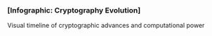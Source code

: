 ### [Infographic: Cryptography Evolution]
Visual timeline of cryptographic advances and computational power
